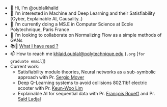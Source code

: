 - 👋 Hi, I’m @oublalkhalid
- 👀 I’m interested in Machine and Deep Learning and their Satisfiability (Cyber, Explainable AI, Causality..) 
- 🌱 I’m currently doing a MS.E in Computer Science at Ecole Polytechnique, Paris France
- 💞️ I’m looking to collaborate on Normalizing Flow as a simple methods of GANs
- 📚🧐 [What I have read ?](https://github.com/oublalkhalid/What-I-have-read) 
- 📫 How to reach me khlaid.oublal@polytechnique.edu (`.org` [```for graduate email```])
- Current work:
  - Satisfiability modulo theories, Neural networks as a sub-symbolic approach with Pr. [Sergio Mover](https://www.sergiomover.eu/)
  - Deep Q-Learning systems to avoid collisions 802.11bf electric scooter with Pr. [Keun-Woo Lim](https://scholar.google.co.kr/citations?user=CZ3DCn4AAAAJ&hl=ko)
  - Explainable AI for sequential data with Pr. [François Roueff](https://www.telecom-paris.fr/francois-roueff) and Pr. [Said Ladjal](https://www.telecom-paris.fr/francois-roueff)

